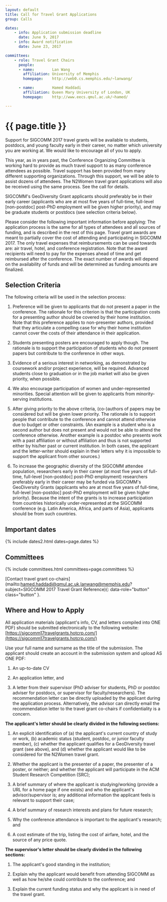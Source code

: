 ```yaml
---
layout: default
title: Call for Travel Grant Applications
group: Calls

dates:
    - info: Application submission deadline
      date: June 9, 2017
    - info: Award notification
      date: June 23, 2017

committees:
    - role: Travel Grant Chairs
      people:
      - name:        Lan Wang
        affiliation: University of Memphis
        homepage:    http://web0.cs.memphis.edu/~lanwang/

      - name:        Hamed Haddadi
        affiliation: Queen Mary University of London, UK
        homepage:    http://www.eecs.qmul.ac.uk/~hamed/

---
```


# {{ page.title }}

Support for SIGCOMM 2017 travel grants will be available to students, postdocs, and young faculty early in their career, no matter which university you are working at. We would like to encourage all of you to apply.

This year, as in years past, the Conference Organizing Committee is working hard to provide as much travel support to as many conference attendees as possible. Travel support has been provided from many different supporting organizations. Through this support, we will be able to assist dozens of attendees. The N2Women travel grant applications will also be received using the same process. See the call for details.

SIGCOMM's GeoDiversity Grant applicants should preferably be in their early career (applicants who are at most five years of full-time, full-level [non-postdoc] post-PhD employment will be given higher priority), and may be graduate students or postdocs (see selection criteria below).

Please consider the following important information before applying:
The application process is the same for all types of attendees and all sources of funding, and is described in the rest of this page.
Travel grant awards are meant to partially cover the cost of attending and participating in SIGCOMM 2017. The only travel expenses that reimbursements can be used towards are: air travel, hotel, and conference registration.
Note that the award recipients will need to pay for the expenses ahead of time and get reimbursed after the conference.
The exact number of awards will depend on the availability of funds and will be determined as funding amounts are finalized.

## Selection Criteria

The following criteria will be used in the selection process:

1. Preference will be given to applicants that do not present a paper in the conference. The rationale for this criterion is that the participation costs for a presenting author should be covered by their home institution. Note that this preference applies to non-presenter authors, provided that they articulate a compelling case for why their home institution cannot cover the costs of their attendance in their application.

2. Students presenting posters are encouraged to apply though. The rationale is to support the participation of students who do not present papers but contribute to the conference in other ways.

3. Evidence of a serious interest in networking, as demonstrated by coursework and/or project experience, will be required. Advanced students close to graduation or in the job market will also be given priority, when possible.

4. We also encourage participation of women and under-represented minorities. Special attention will be given to applicants from minority-serving institutions.

5. After giving priority to the above criteria, (co-)authors of papers may be considered but will be given lower priority. The rationale is to support people that contribute to the conference and cannot attend otherwise due to budget or other constraints. (An example is a student who is a second author but does not present and would not be able to attend the conference otherwise. Another example is a postdoc who presents work with a past affiliation or without affiliation and thus is not supported either by his/her past or current institution. In both cases, the applicant and the letter-writer should explain in their letters why it is impossible to support the applicant from other sources.)

6. To increase the geographic diversity of the SIGCOMM attendee population, researchers early in their career (at most five years of full-time, full-level [non-postdoc] post-PhD employment) researchers preferably early in their career may be funded via SIGCOMM's GeoDiversity Grants (applicants who are at most five years of full-time, full-level [non-postdoc] post-PhD employment will be given higher priority). Because the intent of the grants is to increase participation from countries historically under-represented at the SIGCOMM conference (e.g. Latin America, Africa, and parts of Asia), applicants should be from such countries.

## <i class="fa fa-calendar"></i> Important dates

{% include dates2.html dates=page.dates %}

## Committees

{% include committees.html committees=page.committees %}

[Contact travel grant co-chairs](mailto:hamed.haddadi@qmul.ac.uk,lanwang@memphis.edu?subject=SIGCOMM 2017 Travel Grant Reference){: data-role="button" class="button" }.

## Where and How to Apply

All application materials (applicant's info, CV, and letters compiled into ONE PDF) should be submitted electronically to the following website: [https://sigcomm17travelgrants.hotcrp.com/](https://sigcomm17travelgrants.hotcrp.com/)

Use your full name and surname as the title of the submission. The applicant should create an account in the submission system and upload AS ONE PDF:

1. An up-to-date CV

2. An application letter, and

3. A letter from their supervisor (PhD adviser for students, PhD or postdoc adviser for postdocs, or supervisor for faculty/researchers). The recommendation letter can be directly uploaded by the applicant during the application process. Alternatively, the advisor can directly email the recommendation letter to the travel grant co-chairs if confidentiality is a concern.

**The applicant's letter should be clearly divided in the following sections:**

1. An explicit identification of (a) the applicant's current country of study or work, (b) academic status (student, postdoc, or junior faculty member), (c) whether the applicant qualifies for a GeoDiversity travel grant (see above), and (d) whether the applicant would like to be considered for the N2Women travel grant.

2. Whether the applicant is the presenter of a paper, the presenter of a poster, or neither; and whether the applicant will participate in the ACM Student Research Competition (SRC);

3. A brief summary of where the applicant is studying/working (provide a URL for a home page if one exists) and who the applicant's advisor/supervisor is; any additional information the applicant feels is relevant to support their case;

4. A brief summary of research interests and plans for future research;

5. Why the conference attendance is important to the applicant's research; and

6. A cost estimate of the trip, listing the cost of airfare, hotel, and the source of any price quote.

**The supervisor's letter should be clearly divided in the following sections:**

1. The applicant's good standing in the institution;

2. Explain why the applicant would benefit from attending SIGCOMM as well as how he/she could contribute to the conference; and

3. Explain the current funding status and why the applicant is in need of the travel grant.
